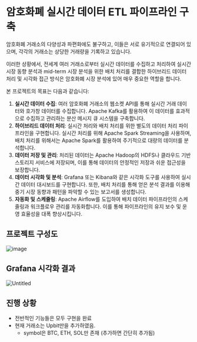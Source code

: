 # 암호화폐 실시간 데이터 ETL 파이프라인 구축

암호화폐 거래소의 다양성과 파편화에도 불구하고, 이들은 서로 유기적으로 연결되어 있으며, 각각의 거래소는 상당한 거래량을 기록하고 있습니다. 

이러한 상황에서, 전세계 여러 거래소로부터 실시간 데이터를 수집하고 처리하여 실시간 시장 동향 분석과 mid-term 시장 분석을 위한 배치 처리를 결합한 하이브리드 데이터 처리 및 시각화 접근 방식은 암호화폐 시장 분석에 있어 매우 중요한 역할을 합니다.

본 프로젝트의 목표는 다음과 같습니다:

1. **실시간 데이터 수집**: 여러 암호화폐 거래소의 웹소켓 API를 통해 실시간 거래 데이터와 호가창 데이터를 수집합니다. Apache Kafka를 활용하여 이 데이터를 효과적으로 수집하고 관리하는 분산 메시지 큐 시스템을 구축합니다.
2. **하이브리드 데이터 처리**: 실시간 처리와 배치 처리를 위한 별도의 데이터 처리 파이프라인을 구현합니다. 실시간 처리를 위해 Apache Spark Streaming을 사용하며, 배치 처리를 위해서는 Apache Spark를 활용하여 주기적으로 대량의 데이터를 분석합니다.
3. **데이터 저장 및 관리**: 처리된 데이터는 Apache Hadoop의 HDFS나 클라우드 기반 스토리지 서비스에 저장되며, 이를 통해 데이터의 안정적인 저장과 쉬운 접근성을 보장합니다.
4. **데이터 시각화 및 분석**: Grafana 또는 Kibana와 같은 시각화 도구를 사용하여 실시간 데이터 대시보드를 구현합니다. 또한, 배치 처리를 통해 얻은 분석 결과를 이용해 중기 시장 동향과 패턴을 파악할 수 있는 보고서를 생성합니다.
5. **자동화 및 스케줄링**: Apache Airflow를 도입하여 배치 데이터 파이프라인의 스케줄링과 워크플로우 관리를 자동화합니다. 이를 통해 파이프라인의 유지 보수 및 운영 효율성을 대폭 향상시킵니다.

## 프로젝트 구성도
![image](https://github.com/7xxogre/Crypto-Market-Data-ETL/assets/61622859/96507216-d6f4-494d-a4ec-84b5568d3375)

## Grafana 시각화 결과
![Untitled](https://github.com/7xxogre/Crypto-Market-Data-ETL/assets/61622859/4f99683f-1532-4ef0-af08-ddcc0ae1be52)

## 진행 상황
- 전반적인 기능들은 모두 구현을 완료
- 현재 거래소는 Upbit만을 추가하였음.
  - symbol은 BTC, ETH, SOL만 존재 (추가하면 간단히 추가됨)
